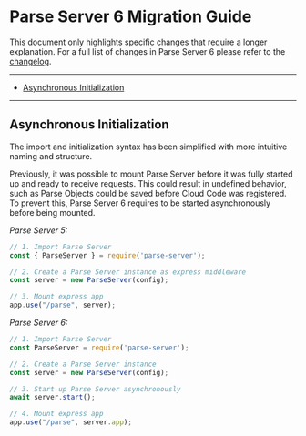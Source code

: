 # Parse Server 6 Migration Guide <!-- omit in toc -->

This document only highlights specific changes that require a longer explanation. For a full list of changes in Parse Server 6 please refer to the [changelog](https://github.com/parse-community/parse-server/blob/alpha/CHANGELOG.md).

---

- [Asynchronous Initialization](#asynchronous-initialization)

---

## Asynchronous Initialization

The import and initialization syntax has been simplified with more intuitive naming and structure.

Previously, it was possible to mount Parse Server before it was fully started up and ready to receive requests. This could result in undefined behavior, such as Parse Objects could be saved before Cloud Code was registered. To prevent this, Parse Server 6 requires to be started asynchronously before being mounted.

*Parse Server 5:*
```js
// 1. Import Parse Server
const { ParseServer } = require('parse-server');

// 2. Create a Parse Server instance as express middleware
const server = new ParseServer(config);

// 3. Mount express app
app.use("/parse", server);
```

*Parse Server 6:*
```js
// 1. Import Parse Server
const ParseServer = require('parse-server');

// 2. Create a Parse Server instance
const server = new ParseServer(config);

// 3. Start up Parse Server asynchronously
await server.start();

// 4. Mount express app
app.use("/parse", server.app);
```
